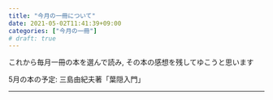 ```yaml
---
title: "今月の一冊について"
date: 2021-05-02T11:41:39+09:00
categories: ["今月の一冊"]
# draft: true
---
```


これから毎月一冊の本を選んで読み, その本の感想を残してゆこうと思います

5月の本の予定: 三島由紀夫著「葉隠入門」

***
